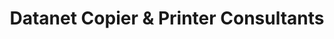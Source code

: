 ---
title: "Datanet Copier & Printer Consultants"
url: /northridge/datanet-copier-and-printer-consultants/
shop: copyshop
---